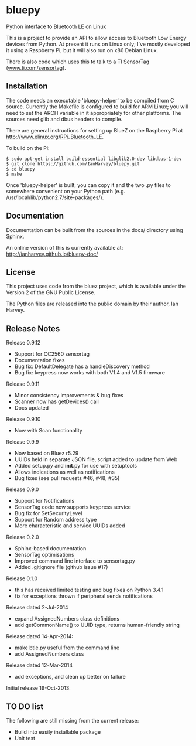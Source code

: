 bluepy
======

Python interface to Bluetooth LE on Linux

This is a project to provide an API to allow access to Bluetooth Low Energy devices
from Python. At present it runs on Linux only; I've mostly developed it using a
Raspberry Pi, but it will also run on x86 Debian Linux.

There is also code which uses this to talk to a TI SensorTag (www.ti.com/sensortag).

Installation
------------

The code needs an executable 'bluepy-helper' to be compiled from C source. Currently the Makefile is configured to build for ARM Linux; you will need to set the ARCH variable in it  appropriately for other platforms. The sources need glib and dbus headers to compile.

There are general instructions for setting up BlueZ on the Raspberry Pi at http://www.elinux.org/RPi_Bluetooth_LE.

To build on the Pi:

    $ sudo apt-get install build-essential libglib2.0-dev libdbus-1-dev
    $ git clone https://github.com/IanHarvey/bluepy.git
    $ cd bluepy
    $ make

Once 'bluepy-helper' is built, you can copy it and the two .py files to somewhere
convenient on your Python path (e.g. /usr/local/lib/python2.7/site-packages/).

Documentation
-------------

Documentation can be built from the sources in the docs/ directory using Sphinx.

An online version of this is currently available at: http://ianharvey.github.io/bluepy-doc/

License
-------

This project uses code from the bluez project, which is available under the Version 2
of the GNU Public License.

The Python files are released into the public domain by their author, Ian Harvey.

Release Notes
-------------

Release 0.9.12
- Support for CC2560 sensortag
- Documentation fixes
- Bug fix: DefaultDelegate has a handleDiscovery method
- Bug fix: keypress now works with both V1.4 and V1.5 firmware 


Release 0.9.11

- Minor consistency improvements & bug fixes
- Scanner now has getDevices() call
- Docs updated

Release 0.9.10

- Now with Scan functionality

Release 0.9.9

- Now based on Bluez r5.29
- UUIDs held in separate JSON file, script added to update from Web
- Added setup.py and __init__.py for use with setuptools
- Allows indications as well as notifications
- Bug fixes (see pull requests #46, #48, #35)

Release 0.9.0
- Support for Notifications
- SensorTag code now supports keypress service
- Bug fix for SetSecurityLevel
- Support for Random address type
- More characteristic and service UUIDs added

Release 0.2.0

- Sphinx-based documentation
- SensorTag optimisations 
- Improved command line interface to sensortag.py
- Added .gitignore file (github issue #17)

Release 0.1.0
- this has received limited testing and bug fixes on Python 3.4.1
- fix for exceptions thrown if peripheral sends notifications

Release dated 2-Jul-2014

- expand AssignedNumbers class definitions
- add getCommonName() to UUID type, returns human-friendly string

Release dated 14-Apr-2014:

- make btle.py useful from the command line
- add AssignedNumbers class

Release dated 12-Mar-2014
- add exceptions, and clean up better on failure

Initial release 19-Oct-2013:

TO DO list
----------

The following are still missing from the current release:
- Build into easily installable package
- Unit test 


